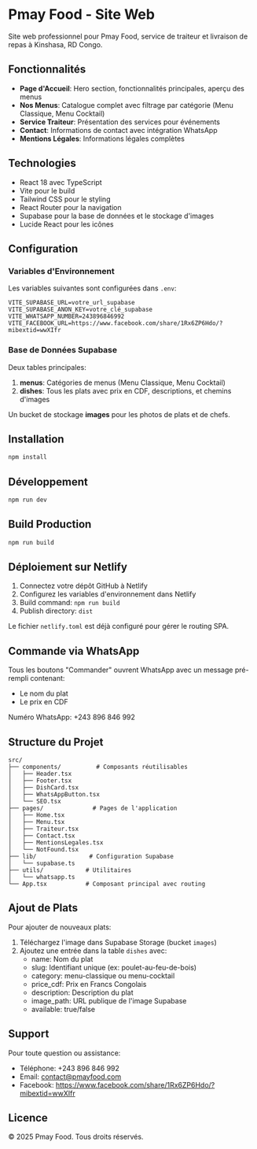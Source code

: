 # Pmay Food - Site Web

Site web professionnel pour Pmay Food, service de traiteur et livraison de repas à Kinshasa, RD Congo.

## Fonctionnalités

- **Page d'Accueil**: Hero section, fonctionnalités principales, aperçu des menus
- **Nos Menus**: Catalogue complet avec filtrage par catégorie (Menu Classique, Menu Cocktail)
- **Service Traiteur**: Présentation des services pour événements
- **Contact**: Informations de contact avec intégration WhatsApp
- **Mentions Légales**: Informations légales complètes

## Technologies

- React 18 avec TypeScript
- Vite pour le build
- Tailwind CSS pour le styling
- React Router pour la navigation
- Supabase pour la base de données et le stockage d'images
- Lucide React pour les icônes

## Configuration

### Variables d'Environnement

Les variables suivantes sont configurées dans `.env`:

```
VITE_SUPABASE_URL=votre_url_supabase
VITE_SUPABASE_ANON_KEY=votre_clé_supabase
VITE_WHATSAPP_NUMBER=243896846992
VITE_FACEBOOK_URL=https://www.facebook.com/share/1Rx6ZP6Hdo/?mibextid=wwXIfr
```

### Base de Données Supabase

Deux tables principales:

1. **menus**: Catégories de menus (Menu Classique, Menu Cocktail)
2. **dishes**: Tous les plats avec prix en CDF, descriptions, et chemins d'images

Un bucket de stockage **images** pour les photos de plats et de chefs.

## Installation

```bash
npm install
```

## Développement

```bash
npm run dev
```

## Build Production

```bash
npm run build
```

## Déploiement sur Netlify

1. Connectez votre dépôt GitHub à Netlify
2. Configurez les variables d'environnement dans Netlify
3. Build command: `npm run build`
4. Publish directory: `dist`

Le fichier `netlify.toml` est déjà configuré pour gérer le routing SPA.

## Commande via WhatsApp

Tous les boutons "Commander" ouvrent WhatsApp avec un message pré-rempli contenant:
- Le nom du plat
- Le prix en CDF

Numéro WhatsApp: +243 896 846 992

## Structure du Projet

```
src/
├── components/          # Composants réutilisables
│   ├── Header.tsx
│   ├── Footer.tsx
│   ├── DishCard.tsx
│   ├── WhatsAppButton.tsx
│   └── SEO.tsx
├── pages/              # Pages de l'application
│   ├── Home.tsx
│   ├── Menu.tsx
│   ├── Traiteur.tsx
│   ├── Contact.tsx
│   ├── MentionsLegales.tsx
│   └── NotFound.tsx
├── lib/               # Configuration Supabase
│   └── supabase.ts
├── utils/            # Utilitaires
│   └── whatsapp.ts
└── App.tsx           # Composant principal avec routing
```

## Ajout de Plats

Pour ajouter de nouveaux plats:

1. Téléchargez l'image dans Supabase Storage (bucket `images`)
2. Ajoutez une entrée dans la table `dishes` avec:
   - name: Nom du plat
   - slug: Identifiant unique (ex: poulet-au-feu-de-bois)
   - category: menu-classique ou menu-cocktail
   - price_cdf: Prix en Francs Congolais
   - description: Description du plat
   - image_path: URL publique de l'image Supabase
   - available: true/false

## Support

Pour toute question ou assistance:
- Téléphone: +243 896 846 992
- Email: contact@pmayfood.com
- Facebook: https://www.facebook.com/share/1Rx6ZP6Hdo/?mibextid=wwXIfr

## Licence

© 2025 Pmay Food. Tous droits réservés.
